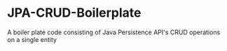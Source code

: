 # JPA-CRUD-Boilerplate
A boiler plate code consisting of Java Persistence API's CRUD operations on a single entity
